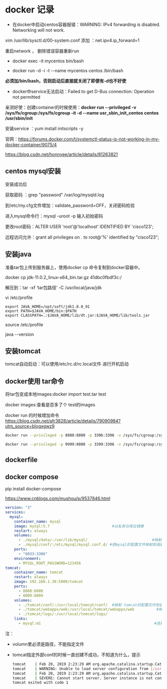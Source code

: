 # docker 记录

- 在docker中启动centos容器报错：WARNING: IPv4 forwarding is disabled. Networking will not work. 

 vim  /usr/lib/sysctl.d/00-system.conf 添加 ：net.ipv4.ip_forward=1

重启network ， 删除错误容器重新run

- docker exec -it mycentos bin/bash

- docker run -d -i -t --name mycentos centos /bin/bash

**必须加/bin/bash，否则启动后直接就关闭了即便有-d也不好使**

- docker中service无法启动：Failed to get D-Bus connection: Operation not permitted

亲测好使：创建container的时候使用：**docker run --privileged  -v /sys/fs/cgroup:/sys/fs/cgroup -it -d --name usr_sbin_init_centos centos /usr/sbin/init**

安装service ：yum install initscripts -y

官网：https://forums.docker.com/t/systemctl-status-is-not-working-in-my-docker-container/9075/4



https://blog.csdn.net/honnyee/article/details/81263821

## centos mysql安装

安装成功后

获取密码 ：grep "password" /var/log/mysqld.log

到/etc/my.cfg文件增加：validate_password=OFF，关闭密码检验

进入mysql命令行：mysql -uroot -p 输入初始密码

更改root密码：ALTER USER 'root'@'localhost' IDENTIFIED BY 'cisco123';

远程访问允许：grant all privileges  on *.* to root@'%' identified by "cisco123";

## 安装java

准备tar包上传到服务器上，使用docker cp 命令复制到docker容器中。

docker cp  jdk-11.0.2_linux-x64_bin.tar.gz 41dbc0fbdf3c:/

解压到：tar -xf ‘tar包路径’  -C /usr/local/java/jdk

vi /etc/profile

```config
export JAVA_HOME=/opt/soft/jdk1.8.0_91
export PATH=$JAVA_HOME/bin:$PATH
export CLASSPATH=.:$JAVA_HOME/lib/dt.jar:$JAVA_HOME/lib/tools.jar
```

source /etc/profile

java --version

## 安装tomcat

tomcat自动启动：可以使用/etc/rc.d/rc.local文件 进行开机启动

## docker使用 tar命令

将tar包变成本地images:docker import test.tar test

docker images:查看是否多了个 test的images

docker run 的时候增加命令 https://blog.csdn.net/afr3828/article/details/79090984?utm_source=blogxgwz9

```bash
docker run --privileged -p 8888:8080 -p 3306:3306 -v /sys/fs/cgroup:/sys/fs/cgroup -it -d --restart always --name test test /usr/sbin/init

docker run --privileged -p 9999:8080 -p 3399:3306 -v /sys/fs/cgroup:/sys/fs/cgroup -v /root/test:/usr/local/tomcat/apache-tomcat-8.5.38/webapps -it -d --restart always  --name bpg_container test3 /usr/sbin/init
```

## dockerfile

## docker compose

pip install docker-compose

https://www.cnblogs.com/mushou/p/9537846.html

```yml
version: "3"
services:
  mysql:
    container_name: mysql
    image: mysql:5.7                            #从私有仓库拉镜像
    restart: always                       
    volumes:
      - ./mysql/data/:/var/lib/mysql/                             #映射mysql的数据目录到宿主机，保存数据
      - ./mysql/conf/:/etc/mysql/mysql.conf.d/ #把mysql的配置文件映射到容器的相应目录
    ports:
      - "6033:3306"
    environment:
      - MYSQL_ROOT_PASSWORD=123456
tomcat:
    container_name: tomcat
    restart: always
    image: 192.168.1.30:5000/tomcat
    ports:
      - 8080:8080
      - 8009:8009
    volumes:
      - ./tomcat/conf/:/usr/local/tomcat/conf/  #映射 tomcat的配置文件到容器里
      - ./tomcat/webapps/web:/usr/local/tomcat/webapps/web          #映射一个web服务
      - ./tomcat/logs/:/usr/local/tomcat/logs/
    links:
      - mysql:m1                                                   #连接数据库镜像
```

注：

- volumn里必须是路径，不能指定文件

- tomcat指定外部conf的时候一直创建不成功，不知道为什么，提示

  ```bash
  tomcat    | Feb 20, 2019 2:23:29 AM org.apache.catalina.startup.Catalina load
  tomcat    | WARNING: Unable to load server configuration from [/usr/local/tomcat/conf/server.xml]
  tomcat    | Feb 20, 2019 2:23:29 AM org.apache.catalina.startup.Catalina start
  tomcat    | SEVERE: Cannot start server. Server instance is not configured.
  tomcat exited with code 1
  ```



